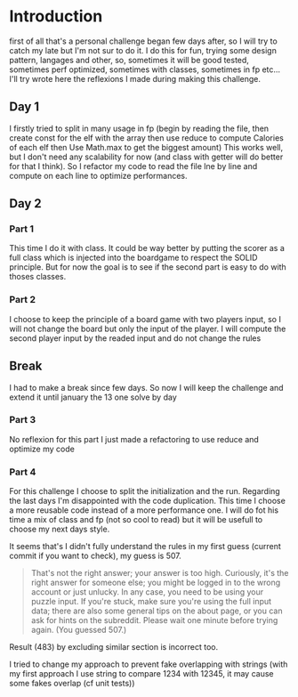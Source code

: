 # Introduction
first of all that's a personal challenge began few days after, so I will try to catch my late but I'm not sur to do it.
I do this for fun, trying some design pattern, langages and other, so, sometimes it will be good tested, sometimes perf optimized, sometimes with classes, sometimes in fp etc…
I'll try wrote here the reflexions I made during making this challenge. 
## Day 1
I firstly tried to split in many usage in fp (begin by reading the file, then create const for the elf with the array then use reduce to compute Calories of each elf then Use Math.max to get the biggest amount)
This works well, but I don't need any scalability for now (and class with getter will do better for that I think). So I refactor my code to read the file lne by line and compute on each line to optimize performances.

## Day 2
### Part 1
This time I do it with class.
It could be way better by putting the scorer as a full class which is injected into the boardgame to respect the SOLID principle.
But for now the goal is to see if the second part is easy to do with thoses classes.
### Part 2
I choose to keep the principle of a board game with two players input, so I will not change the board but only the input of the player. I will compute the second player input by the readed input and do not change the rules

## Break
I had to make a break since few days. So now I will keep the challenge and extend it until january the 13 one solve by day

### Part 3
No reflexion for this part I just made a refactoring to use reduce and optimize my code

### Part 4
For this challenge I choose to split the initialization and the run. Regarding the last days I'm disappointed with the code duplication.
This time I choose a more reusable code instead of a more performance one.
I will do fot his time a mix of class and fp (not so cool to read) but it will be usefull to choose my next days style.

It seems that's I didn't fully understand the rules in my first guess (current commit if you want to check), my guess is 507.

>That's not the right answer; your answer is too high. Curiously, it's the right answer for someone else; you might be logged in to the wrong account or just unlucky. In any case, you need to be using your puzzle input. If you're stuck, make sure you're using the full input data; there are also some general tips on the about page, or you can ask for hints on the subreddit. Please wait one minute before trying again. (You guessed 507.)

Result (483) by excluding similar section is incorrect too. 

I tried to change my approach to prevent fake overlapping with strings (with my first approach I use string to compare 1234 with 12345, it may cause some fakes overlap (cf unit tests))
